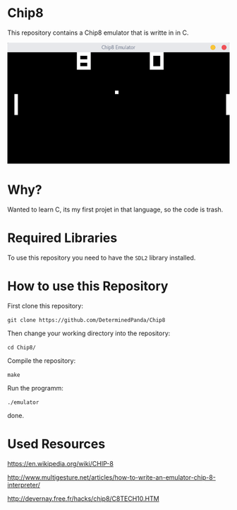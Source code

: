 # Chip8

This repository contains a Chip8 emulator that is writte in in C.

![emulator in action](images/Emulator.png)

# Why?

Wanted to learn C, its my first projet in that language, so the code is trash.

# Required Libraries

To use this repository you need to have the `SDL2` library installed.


# How to use this Repository

First clone this repository:

`git clone https://github.com/DeterminedPanda/Chip8`

Then change your working directory into the repository:

`cd Chip8/`

Compile the repository:

`make`

Run the programm:

`./emulator`

done.


# Used Resources
https://en.wikipedia.org/wiki/CHIP-8

http://www.multigesture.net/articles/how-to-write-an-emulator-chip-8-interpreter/

http://devernay.free.fr/hacks/chip8/C8TECH10.HTM

